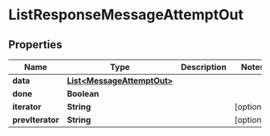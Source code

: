 

# ListResponseMessageAttemptOut


## Properties

Name | Type | Description | Notes
------------ | ------------- | ------------- | -------------
**data** | [**List&lt;MessageAttemptOut&gt;**](MessageAttemptOut.md) |  | 
**done** | **Boolean** |  | 
**iterator** | **String** |  |  [optional]
**prevIterator** | **String** |  |  [optional]



